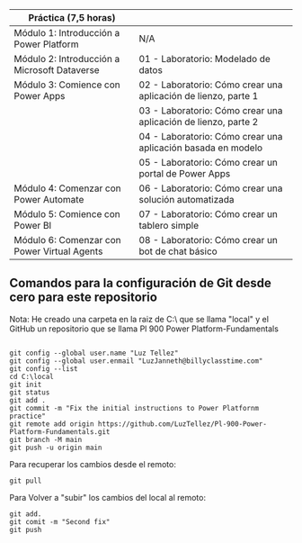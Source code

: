 | Práctica (7,5 horas)                          |                                                              |
| --------------------------------------------- | ------------------------------------------------------------ |
| Módulo 1:  Introducción a Power Platform      | N/A                                                          |
| Módulo 2: Introducción a Microsoft  Dataverse | 01 - Laboratorio: Modelado de datos                          |
| Módulo 3: Comience  con Power Apps            | 02 - Laboratorio: Cómo crear una aplicación de lienzo, parte 1 |
|                                               | 03 - Laboratorio: Cómo crear una  aplicación de lienzo, parte 2 |
|                                               | 04 - Laboratorio: Cómo crear una  aplicación basada en modelo |
|                                               | 05 - Laboratorio: Cómo crear un portal de  Power Apps        |
| Módulo 4: Comenzar con Power Automate         | 06 - Laboratorio: Cómo crear una solución automatizada       |
| Módulo 5: Comience con Power BI               | 07 - Laboratorio: Cómo crear un tablero simple               |
| Módulo 6: Comenzar con Power Virtual  Agents  | 08 - Laboratorio: Cómo crear un bot de chat básico           |

## Comandos para la configuración de Git desde cero para este repositorio
Nota: He creado una carpeta en la raiz de C:\ que se llama "local" y el GitHub un repositorio que se llama Pl 900 Power Platform-Fundamentals

```

git config --global user.name "Luz Tellez"
git config --global user.enmail "LuzJanneth@billyclasstime.com"
git config --list
cd C:\local
git init
git status
git add .
git commit -m "Fix the initial instructions to Power Platfornm practice"
git remote add origin https://github.com/LuzTellez/Pl-900-Power-Platform-Fundamentals.git
git branch -M main
git push -u origin main

```



Para recuperar los cambios desde el remoto:

```
git pull
```



Para Volver a "subir" los cambios del local al remoto:

```
git add.
git comit -m "Second fix"
git push
```

